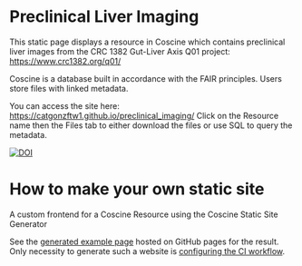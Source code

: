 # Preclinical Liver Imaging
This static page displays a resource in Coscine which contains preclinical liver images from the CRC 1382 Gut-Liver Axis Q01 project: https://www.crc1382.org/q01/

Coscine is a database built in accordance with the FAIR principles. Users store files with linked metadata. 

You can access the site here: https://catgonzftw1.github.io/preclinical_imaging/ 
Click on the Resource name then the Files tab to either download the files or use SQL to query the metadata.  

[![DOI](https://zenodo.org/badge/1000896583.svg)](https://doi.org/10.5281/zenodo.17130081)

# How to make your own static site
A custom frontend for a Coscine Resource using the Coscine Static Site Generator

See the [generated example page](https://palomena.github.io/Coscine-Custom-Resource-Frontend/) hosted on GitHub pages for the result. Only necessity to generate such a website is [configuring the CI workflow](https://github.com/palomena/Coscine-Custom-Resource-Frontend/blob/master/.github/workflows/coscine.yml).



